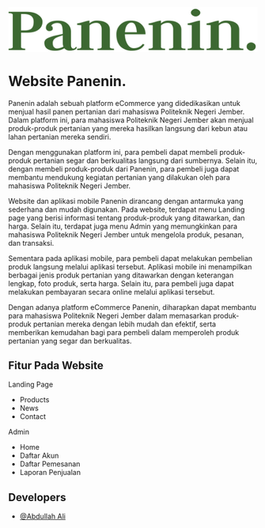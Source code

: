 
![image.png](https://github.com/abdlhli/Panenin/blob/master/public/assets/images/Panenin..png)

# Website Panenin.

Panenin adalah sebuah platform eCommerce yang didedikasikan untuk menjual hasil panen pertanian dari mahasiswa Politeknik Negeri Jember. Dalam platform ini, para mahasiswa Politeknik Negeri Jember akan menjual produk-produk pertanian yang mereka hasilkan langsung dari kebun atau lahan pertanian mereka sendiri.

Dengan menggunakan platform ini, para pembeli dapat membeli produk-produk pertanian segar dan berkualitas langsung dari sumbernya. Selain itu, dengan membeli produk-produk dari Panenin, para pembeli juga dapat membantu mendukung kegiatan pertanian yang dilakukan oleh para mahasiswa Politeknik Negeri Jember.

Website dan aplikasi mobile Panenin dirancang dengan antarmuka yang sederhana dan mudah digunakan. Pada website, terdapat menu Landing page yang berisi informasi tentang produk-produk yang ditawarkan, dan harga. Selain itu, terdapat juga menu Admin yang memungkinkan para mahasiswa Politeknik Negeri Jember untuk mengelola produk, pesanan, dan transaksi.

Sementara pada aplikasi mobile, para pembeli dapat melakukan pembelian produk langsung melalui aplikasi tersebut. Aplikasi mobile ini menampilkan berbagai jenis produk pertanian yang ditawarkan dengan keterangan lengkap, foto produk, serta harga. Selain itu, para pembeli juga dapat melakukan pembayaran secara online melalui aplikasi tersebut.

Dengan adanya platform eCommerce Panenin, diharapkan dapat membantu para mahasiswa Politeknik Negeri Jember dalam memasarkan produk-produk pertanian mereka dengan lebih mudah dan efektif, serta memberikan kemudahan bagi para pembeli dalam memperoleh produk pertanian yang segar dan berkualitas.


## Fitur Pada Website

Landing Page
- Products
- News
- Contact

Admin
- Home
- Daftar Akun
- Daftar Pemesanan
- Laporan Penjualan


## Developers

- [@Abdullah Ali](https://github.com/abdlhli)

